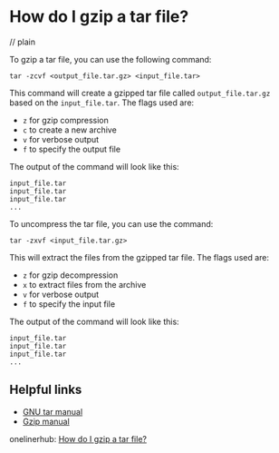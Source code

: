 # How do I gzip a tar file?
// plain

To gzip a tar file, you can use the following command:
```
tar -zcvf <output_file.tar.gz> <input_file.tar>
```
This command will create a gzipped tar file called `output_file.tar.gz` based on the `input_file.tar`. The flags used are:
- `z` for gzip compression
- `c` to create a new archive
- `v` for verbose output
- `f` to specify the output file

The output of the command will look like this:
```
input_file.tar
input_file.tar
input_file.tar
...
```

To uncompress the tar file, you can use the command:
```
tar -zxvf <input_file.tar.gz>
```
This will extract the files from the gzipped tar file. The flags used are:
- `z` for gzip decompression
- `x` to extract files from the archive
- `v` for verbose output
- `f` to specify the input file

The output of the command will look like this:
```
input_file.tar
input_file.tar
input_file.tar
...
```

## Helpful links
- [GNU tar manual](https://www.gnu.org/software/tar/manual/html_node/tar_93.html)
- [Gzip manual](https://www.gnu.org/software/gzip/manual/gzip.html)

onelinerhub: [How do I gzip a tar file?](https://onelinerhub.com/cli-tar/how-do-i-gzip-a-tar-file)